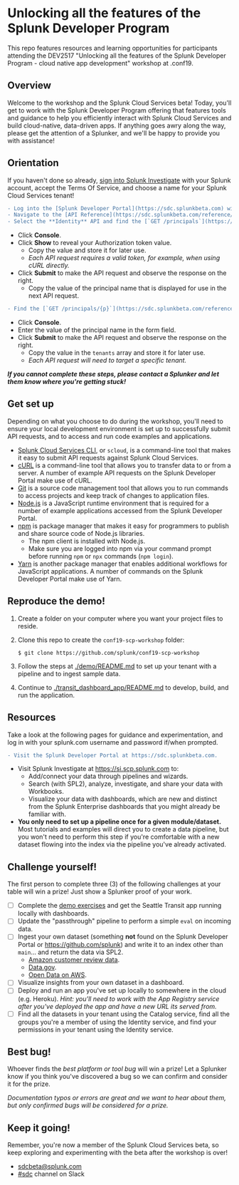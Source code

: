 # Unlocking all the features of the Splunk Developer Program

This repo features resources and learning opportunities for participants attending the DEV2517 "Unlocking all the features of the Splunk Developer Program - cloud native app development" workshop at .conf19.


## Overview

Welcome to the workshop and the Splunk Cloud Services beta! Today, you'll get to work with the Splunk Developer Program offering that features tools and guidance to help you efficiently interact with Splunk Cloud Services and build cloud-native, data-driven apps. If anything goes awry along the way, please get the attention of a Splunker, and we'll be happy to provide you with assistance!

## Orientation
If you haven't done so already, [sign into Splunk Investigate](https://si.scp.splunk.com) with your Splunk account, accept the Terms Of Service, and choose a name for your Splunk Cloud Services tenant!

```diff
- Log into the [Splunk Developer Portal](https://sdc.splunkbeta.com) with your splunk.com credentials.
- Navigate to the [API Reference](https://sdc.splunkbeta.com/reference/) page.
- Select the **Identity** API and find the [`GET /principals`](https://sdc.splunkbeta.com/reference/api/identity/v2beta1#endpoint-listPrincipals) endpoint.
```
- Click **Console**. 
- Click **Show** to reveal your Authorization token value.
  - Copy the value and store it for later use.
  - *Each API request requires a valid token, for example, when using cURL directly.*
- Click **Submit** to make the API request and observe the response on the right.
  - Copy the value of the principal name that is displayed for use in the next API request.
```diff
- Find the [`GET /principals/{p}`](https://sdc.splunkbeta.com/reference/api/identity/v2beta1#endpoint-getPrincipal) endpoint.
```
- Click **Console**.
- Enter the value of the principal name in the form field. 
- Click **Submit** to make the API request and observe the response on the right.
  - Copy the value in the `tenants` array and store it for later use.
  - *Each API request will need to target a specific tenant.*

***If you cannot complete these steps, please contact a Splunker and let them know where you're getting stuck!***

## Get set up

Depending on what you choose to do during the workshop, you'll need to ensure your local development environment is set up to successfully submit API requests, and to access and run code examples and applications.

- [Splunk Cloud Services CLI](https://github.com/splunk/splunk-cloud-sdk-go/tree/master/cmd/scloud), or `scloud`, is a command-line tool that makes it easy to submit API requests against Splunk Cloud Services.
- [cURL](https://curl.haxx.se/dlwiz/?type=bin) is a command-line tool that allows you to transfer data to or from a server. A number of example API requests on the Splunk Developer Portal make use of cURL. 
- [Git](https://git-scm.com/book/en/v2/Getting-Started-Installing-Git) is a source code management tool that allows you to run commands to access projects and keep track of changes to application files.
- [Node.js](https://nodejs.org) is a JavaScript runtime environment that is required for a number of example applications accessed from the Splunk Developer Portal.
- [npm](https://www.npmjs.com/) is package manager that makes it easy for programmers to publish and share source code of Node.js libraries.
  - The npm client is installed with Node.js. 
  - Make sure you are logged into npm via your command prompt before running `npm` or `npx` commands (`npm login`).
- [Yarn](https://yarnpkg.com/en/docs/install) is another package manager that enables additional workflows for JavaScript applications. A number of commands on the Splunk Developer Portal make use of Yarn. 

## Reproduce the demo!

1. Create a folder on your computer where you want your project files to reside.

2. Clone this repo to create the `conf19-scp-workshop` folder:
    ``` 
    $ git clone https://github.com/splunk/conf19-scp-workshop
    ```

3. Follow the steps at [./demo/README.md](https://github.com/splunk/conf19-scp-workshop/blob/master/demo/README.md) to set up your tenant with a pipeline and to ingest sample data.

4. Continue to [./transit_dashboard_app/README.md](https://github.com/splunk/conf19-scp-workshop/blob/master/transit_dashboard_app/README.md) to develop, build, and run the application.

## Resources

Take a look at the following pages for guidance and experimentation, and log in with your splunk.com username and password if/when prompted.

```diff
- Visit the Splunk Developer Portal at https://sdc.splunkbeta.com.
```
- Visit Splunk Investigate at https://si.scp.splunk.com to:
  - Add/connect your data through pipelines and wizards.
  - Search (with SPL2), analyze, investigate, and share your data with Workbooks.
  - Visualize your data with dashboards, which are new and distinct from the Splunk Enterprise dashboards that you might already be familiar with.
- **You only need to set up a pipeline once for a given module/dataset.** 
  Most tutorials and examples will direct you to create a data pipeline, but you won't need to perform this step if you're comfortable with a new dataset flowing into the index via the pipeline you've already activated.


## Challenge yourself!

The first person to complete three (3) of the following challenges at your table will win a prize! Just show a Splunker proof of your work.
- [ ] Complete the [demo exercises](https://github.com/splunk/conf19-scp-workshop/tree/master/demo) and get the Seattle Transit app running locally with dashboards.
- [ ] Update the "passthrough" pipeline to perform a simple `eval` on incoming data.
- [ ] Ingest your own dataset (something **not** found on the Splunk Developer Portal or https://github.com/splunk) and write it to an index other than `main`... and return the data via SPL2.
  - [Amazon customer review data](https://s3.amazonaws.com/amazon-reviews-pds/readme.html).
  - [Data.gov](https://www.data.gov/).
  - [Open Data on AWS](https://registry.opendata.aws/).
- [ ] Visualize insights from your own dataset in a dashboard.
- [ ] Deploy and run an app you've set up locally to somewhere in the cloud (e.g. Heroku). *Hint: you'll need to work with the App Registry service after you've deployed the app and have a new URL its served from.*
- [ ] Find all the datasets in your tenant using the Catalog service, find all the groups you're a member of using the Identity service, and find your permissions in your tenant using the Identity service.

## Best bug!

Whoever finds the *best platform or tool bug* will win a prize! Let a Splunker know if you think you've discovered a bug so we can confirm and consider it for the prize.

*Documentation typos or errors are great and we want to hear about them, but only confirmed bugs will be considered for a prize.*

## Keep it going!

Remember, you're now a member of the Splunk Cloud Services beta, so keep exploring and experimenting with the beta after the workshop is over! 
- <sdcbeta@splunk.com>
- [#sdc](https://splunkdevplatform.slack.com/messages/CD44RNV7G) channel on Slack
